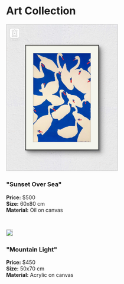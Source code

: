 <h1>Art Collection</h1>

<div style="display: flex; flex-wrap: wrap; gap: 30px; justify-content: start;">

  <div style="width: 300px;">
    <img src="assets/images/WhatsApp Image 2025-06-29 at 03.42.57 (1).jpeg" style="width: 100%; border: 1px solid #ccc;">
    <h3>"Sunset Over Sea"</h3>
    <p>
      <strong>Price:</strong> $500<br>
      <strong>Size:</strong> 60x80 cm<br>
      <strong>Material:</strong> Oil on canvas
    </p>
  </div>

  <div style="width: 300px;">
    <img src="assets/images/mountain.jpg" style="width: 100%; border: 1px solid #ccc;">
    <h3>"Mountain Light"</h3>
    <p>
      <strong>Price:</strong> $450<br>
      <strong>Size:</strong> 50x70 cm<br>
      <strong>Material:</strong> Acrylic on canvas
    </p>
  </div>

</div>

